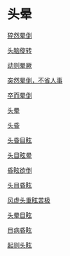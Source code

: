 # 头晕[猝然晕倒](https://www.gmzyjc.com/search/result?wd=猝然晕倒)[头脑旋转](https://www.gmzyjc.com/search/result?wd=头脑旋转)[动则晕厥](https://www.gmzyjc.com/search/result?wd=动则晕厥)[突然晕倒，不省人事](https://www.gmzyjc.com/search/result?wd=突然晕倒，不省人事)[卒而晕倒](https://www.gmzyjc.com/search/result?wd=卒而晕倒)[头晕](https://www.gmzyjc.com/search/result?wd=头晕)[头昏](https://www.gmzyjc.com/search/result?wd=头昏)[头昏目眩](https://www.gmzyjc.com/search/result?wd=头昏目眩)[头目眩晕](https://www.gmzyjc.com/search/result?wd=头目眩晕)[昏眩欲倒](https://www.gmzyjc.com/search/result?wd=昏眩欲倒)[头目昏眩](https://www.gmzyjc.com/search/result?wd=头目昏眩)[风虚头重眩苦极](https://www.gmzyjc.com/search/result?wd=风虚头重眩苦极)[头晕目眩](https://www.gmzyjc.com/search/result?wd=头晕目眩)[目病昏眩](https://www.gmzyjc.com/search/result?wd=目病昏眩)[起则头眩](https://www.gmzyjc.com/search/result?wd=起则头眩)